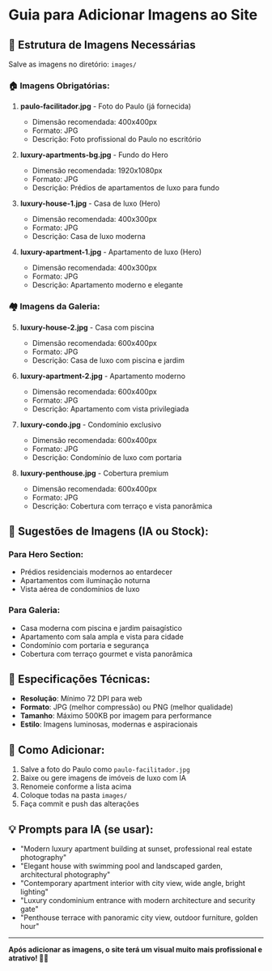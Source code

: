 # Guia para Adicionar Imagens ao Site

## 📁 Estrutura de Imagens Necessárias

Salve as imagens no diretório: `images/`

### 🏠 Imagens Obrigatórias:

1. **paulo-facilitador.jpg** - Foto do Paulo (já fornecida)
   - Dimensão recomendada: 400x400px
   - Formato: JPG
   - Descrição: Foto profissional do Paulo no escritório

2. **luxury-apartments-bg.jpg** - Fundo do Hero
   - Dimensão recomendada: 1920x1080px
   - Formato: JPG
   - Descrição: Prédios de apartamentos de luxo para fundo

3. **luxury-house-1.jpg** - Casa de luxo (Hero)
   - Dimensão recomendada: 400x300px
   - Formato: JPG
   - Descrição: Casa de luxo moderna

4. **luxury-apartment-1.jpg** - Apartamento de luxo (Hero)
   - Dimensão recomendada: 400x300px
   - Formato: JPG
   - Descrição: Apartamento moderno e elegante

### 🏘️ Imagens da Galeria:

5. **luxury-house-2.jpg** - Casa com piscina
   - Dimensão recomendada: 600x400px
   - Formato: JPG
   - Descrição: Casa de luxo com piscina e jardim

6. **luxury-apartment-2.jpg** - Apartamento moderno
   - Dimensão recomendada: 600x400px
   - Formato: JPG
   - Descrição: Apartamento com vista privilegiada

7. **luxury-condo.jpg** - Condomínio exclusivo
   - Dimensão recomendada: 600x400px
   - Formato: JPG
   - Descrição: Condomínio de luxo com portaria

8. **luxury-penthouse.jpg** - Cobertura premium
   - Dimensão recomendada: 600x400px
   - Formato: JPG
   - Descrição: Cobertura com terraço e vista panorâmica

## 🎨 Sugestões de Imagens (IA ou Stock):

### Para Hero Section:
- Prédios residenciais modernos ao entardecer
- Apartamentos com iluminação noturna
- Vista aérea de condomínios de luxo

### Para Galeria:
- Casa moderna com piscina e jardim paisagístico
- Apartamento com sala ampla e vista para cidade
- Condomínio com portaria e segurança
- Cobertura com terraço gourmet e vista panorâmica

## 📐 Especificações Técnicas:

- **Resolução**: Mínimo 72 DPI para web
- **Formato**: JPG (melhor compressão) ou PNG (melhor qualidade)
- **Tamanho**: Máximo 500KB por imagem para performance
- **Estilo**: Imagens luminosas, modernas e aspiracionais

## 🔄 Como Adicionar:

1. Salve a foto do Paulo como `paulo-facilitador.jpg`
2. Baixe ou gere imagens de imóveis de luxo com IA
3. Renomeie conforme a lista acima
4. Coloque todas na pasta `images/`
5. Faça commit e push das alterações

## 💡 Prompts para IA (se usar):

- "Modern luxury apartment building at sunset, professional real estate photography"
- "Elegant house with swimming pool and landscaped garden, architectural photography"
- "Contemporary apartment interior with city view, wide angle, bright lighting"
- "Luxury condominium entrance with modern architecture and security gate"
- "Penthouse terrace with panoramic city view, outdoor furniture, golden hour"

---

**Após adicionar as imagens, o site terá um visual muito mais profissional e atrativo! 📸✨**